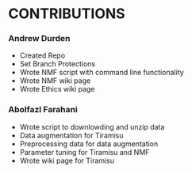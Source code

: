 # CONTRIBUTIONS

### Andrew Durden
* Created Repo
* Set Branch Protections
* Wrote NMF script with command line functionality
* Wrote NMF wiki page
* Wrote Ethics wiki page
### Abolfazl Farahani
* Wrote script to downlowding and unzip data
* Data augmentation for Tiramisu
* Preprocessing data for data augmentation
* Parameter tuning for Tiramisu and NMF
* Wrote wiki page for Tiramisu
